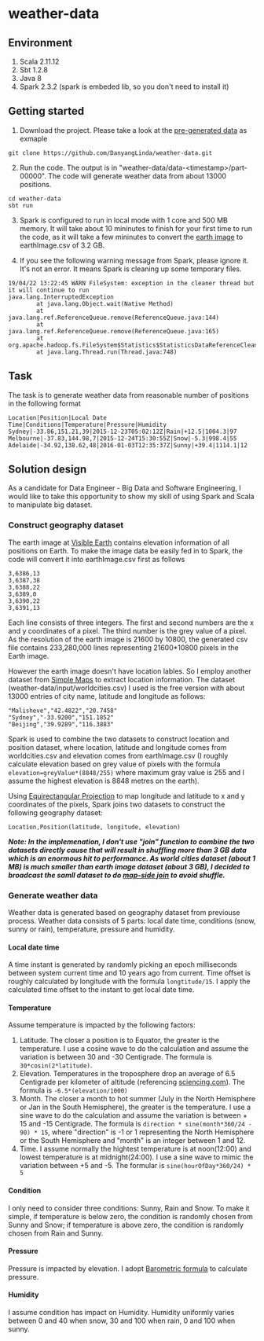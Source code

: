 # weather-data 
## Environment
1. Scala 2.11.12
2. Sbt 1.2.8
3. Java 8
4. Spark 2.3.2 (spark is embeded lib, so you don't need to install it)

## Getting started
1. Download the project. Please take a look at the [pre-generated data](https://github.com/DanyangLinda/weather-data/blob/master/data-example/part-00000) as exmaple
```
git clone https://github.com/DanyangLinda/weather-data.git
```
2. Run the code. The output is in "weather-data/data-\<timestamp>\/part-00000". The code will generate weather data from about 13000 positions.
```
cd weather-data
sbt run
```
3. Spark is configured to run in local mode with 1 core and 500 MB memory. It will take about 10 mininutes to finish for your first time to run the code, as it will take a few mininutes to convert the [earth image](https://visibleearth.nasa.gov/view.php?id=73934) to earthImage.csv of 3.2 GB.

4. If you see the following warning message from Spark, please ignore it. It's not an error. It means Spark is cleaning up some temporary files.  
```
19/04/22 13:22:45 WARN FileSystem: exception in the cleaner thread but it will continue to run
java.lang.InterruptedException
        at java.lang.Object.wait(Native Method)
        at java.lang.ref.ReferenceQueue.remove(ReferenceQueue.java:144)
        at java.lang.ref.ReferenceQueue.remove(ReferenceQueue.java:165)
        at org.apache.hadoop.fs.FileSystem$Statistics$StatisticsDataReferenceCleaner.run(FileSystem.java:2989)
        at java.lang.Thread.run(Thread.java:748)
```
  
## Task
The task is to generate weather data from reasonable number of positions in the following format
```
Location|Position|Local Date Time|Conditions|Temperature|Pressure|Humidity
Sydney|-33.86,151.21,39|2015-12-23T05:02:12Z|Rain|+12.5|1004.3|97
Melbourne|-37.83,144.98,7|2015-12-24T15:30:55Z|Snow|-5.3|998.4|55
Adelaide|-34.92,138.62,48|2016-01-03T12:35:37Z|Sunny|+39.4|1114.1|12
```

## Solution design
As a candidate for Data Engineer - Big Data and Software Engineering, I would like to take this opportunity to show my skill of using Spark and Scala to manipulate big dataset. 

### Construct geography dataset
The earth image at [Visible Earth](https://visibleearth.nasa.gov/view.php?id=73934) contains elevation information of all positions on Earth. To make the image data be easily fed in to Spark, the code will convert it into earthImage.csv first as follows
```
3,6386,13
3,6387,38
3,6388,22
3,6389,0
3,6390,22
3,6391,13
```

Each line consists of three integers. The first and second numbers are the x and y coordinates of a pixel. The third number is the grey value of a pixel. As the resolution of the earth image is 21600 by 10800, the generated csv file contains 233,280,000 lines representing 21600*10800 pixels in the Earth image. 

However the earth image doesn't have location lables. So I employ another dataset from [Simple Maps](https://simplemaps.com/data/world-cities) to extract location information. The dataset (weather-data/input/worldcities.csv) I used is the free version with about 13000 entries of city name, latitude and longitude as follows:
```
"Malisheve","42.4822","20.7458"
"Sydney","-33.9200","151.1852"
"Beijing","39.9289","116.3883"
```

Spark is used to combine the two datasets to construct location and position dataset, where location, latitude and longitude comes from worldcities.csv and elevation comes from earthImage.csv (I roughly calculate elevation based on grey value of pixels with the formula `elevation=greyValue*(8848/255)` where maximum gray value is 255 and I assume the highest elevation is 8848 metres on the earth). 

Using [Equirectangular Projection](https://www.tandfonline.com/doi/pdf/10.1080/10095020.2015.1017913) to map longitude and latitude to x and y coordinates of the pixels, Spark joins two datasets to construct the following geography dataset:
```
Location,Position(latitude, longitude, elevation)
```

***Note: In the implemenation, I don't use "join" function to combine the two datasets directly cause that will result in shuffling more than 3 GB data which is an enormous hit to performance. As world cities dataset (about 1 MB) is much smaller than earth image dataset (about 3 GB), I decided to broadcast the samll dataset to do [map-side join](https://jaceklaskowski.gitbooks.io/mastering-spark-sql/spark-sql-joins-broadcast.html) to avoid shuffle.***

### Generate weather data
Weather data is generated based on geography dataset from previouse process. Weather data consists of 5 parts: local date time, conditions (snow, sunny or rain), temperature, pressure and humidity. 

#### Local date time
A time instant is generated by randomly picking an epoch milliseconds between system current time and 10 years ago from current. Time offset is roughly calculated by longitude with the formula `longtitude/15`. I apply the calculated time offset to the instant to get local date time.

#### Temperature
Assume temperature is impacted by the following factors:
1. Latitude. The closer a position is to Equator, the greater is the temperature. I use a cosine wave to do the calculation and assume the variation is between 30 and -30 Centigrade. The formula is `30*cosin(2*latitude)`.
2. Elevation. Temperatures in the troposphere drop an average of 6.5 Centigrade per kilometer of altitude (referencing [sciencing.com](https://sciencing.com/tutorial-calculate-altitude-temperature-8788701.html)). The formula is `-6.5*(elevation/1000)`
3. Month. The closer a month to hot summer (July in the North Hemisphere or Jan in the South Hemisphere), the greater is the temperature. I use a sine wave to do the calculation and assume the variation is between + 15 and -15 Centigrade. The formula is `direction * sine(month*360/24 - 90) * 15`, where "direction" is -1 or 1 representing the North Hemisphere or the South Hemisphere and "month" is an integer between 1 and 12.
4. Time. I assume normally the hightest temperature is at noon(12:00) and lowest temperature is at midnight(24:00). I use a sine wave to mimic the variation between +5 and -5. The formular is `sine(hourOfDay*360/24) * 5`

#### Condition
I only need to consider three conditions: Sunny, Rain and Snow. To make it simple, if temperature is below zero, the condition is randomly chosen from Sunny and Snow; if temperature is above zero, the condition is randomly chosen from Rain and Sunny. 

#### Pressure
Pressure is impacted by elevation. I adopt [Barometric formula](https://en.wikipedia.org/wiki/Barometric_formula) to calculate pressure.

#### Humidity
I assume condition has impact on Humidity. Humidity uniformly varies between 0 and 40 when snow, 30 and 100 when rain, 0 and 100 when sunny. 
